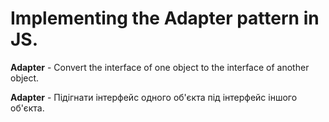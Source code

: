 # Implementing the Adapter pattern in JS.

**Adapter** - Convert the interface of one object to the interface of another
object.

**Adapter** - Підігнати інтерфейс одного об'єкта під інтерфейс іншого об'єкта.
